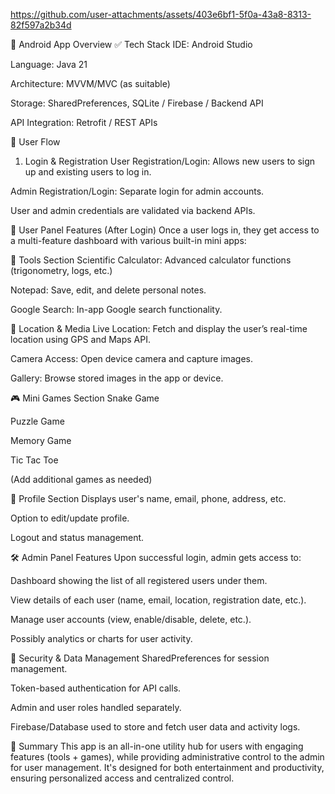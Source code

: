 https://github.com/user-attachments/assets/403e6bf1-5f0a-43a8-8313-82f597a2b34d


📱 Android App Overview
✅ Tech Stack
IDE: Android Studio

Language: Java 21

Architecture: MVVM/MVC (as suitable)

Storage: SharedPreferences, SQLite / Firebase / Backend API

API Integration: Retrofit / REST APIs

👤 User Flow
1. Login & Registration
User Registration/Login: Allows new users to sign up and existing users to log in.

Admin Registration/Login: Separate login for admin accounts.

User and admin credentials are validated via backend APIs.

👥 User Panel Features (After Login)
Once a user logs in, they get access to a multi-feature dashboard with various built-in mini apps:

🔢 Tools Section
Scientific Calculator: Advanced calculator functions (trigonometry, logs, etc.)

Notepad: Save, edit, and delete personal notes.

Google Search: In-app Google search functionality.

📍 Location & Media
Live Location: Fetch and display the user’s real-time location using GPS and Maps API.

Camera Access: Open device camera and capture images.

Gallery: Browse stored images in the app or device.

🎮 Mini Games Section
Snake Game

Puzzle Game

Memory Game

Tic Tac Toe

(Add additional games as needed)

👤 Profile Section
Displays user's name, email, phone, address, etc.

Option to edit/update profile.

Logout and status management.

🛠️ Admin Panel Features
Upon successful login, admin gets access to:

Dashboard showing the list of all registered users under them.

View details of each user (name, email, location, registration date, etc.).

Manage user accounts (view, enable/disable, delete, etc.).

Possibly analytics or charts for user activity.

🔐 Security & Data Management
SharedPreferences for session management.

Token-based authentication for API calls.

Admin and user roles handled separately.

Firebase/Database used to store and fetch user data and activity logs.

📲 Summary
This app is an all-in-one utility hub for users with engaging features (tools + games), while providing administrative control to the admin for user management. It's designed for both entertainment and productivity, ensuring personalized access and centralized control.

